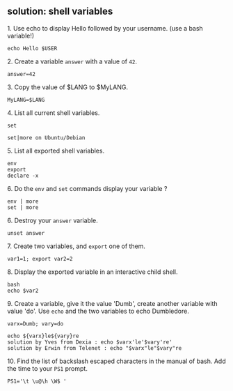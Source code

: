 ## solution: shell variables

1\. Use echo to display Hello followed by your username. (use a bash
variable!)

    echo Hello $USER

2\. Create a variable `answer` with a value of `42`.

    answer=42

3\. Copy the value of \$LANG to \$MyLANG.

    MyLANG=$LANG

4\. List all current shell variables.

    set

    set|more on Ubuntu/Debian

5\. List all exported shell variables.

    env
    export
    declare -x

6\. Do the `env` and `set` commands display your variable ?

    env | more
    set | more

6\. Destroy your `answer` variable.

    unset answer

7\. Create two variables, and `export` one of them.

    var1=1; export var2=2

8\. Display the exported variable in an interactive child shell.

    bash
    echo $var2

9\. Create a variable, give it the value \'Dumb\', create another
variable with value \'do\'. Use `echo` and the two variables to echo
Dumbledore.

    varx=Dumb; vary=do

    echo ${varx}le${vary}re
    solution by Yves from Dexia : echo $varx'le'$vary're'
    solution by Erwin from Telenet : echo "$varx"le"$vary"re

10\. Find the list of backslash escaped characters in the manual of
bash. Add the time to your `PS1` prompt.

    PS1='\t \u@\h \W$ '
